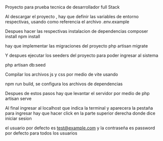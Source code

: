 Proyecto para prueba tecnica de desarrollador full Stack

Al descargar el proyecto , hay que definir las variables de entorno respectivas, usando como referencia el archivo .env.example


Despues hacer las respectivas instalacion de dependencias
composer install
npm install

hay que implementar las migraciones del proyecto
php artisan migrate

Y despues ejecutar los seeders del proyecto para poder ingresar al sistema

php artisan db:seed

Compilar los archivos js y css  por medio de vite usando 

npm run build, se configura los archivos de dependencias


Despues de estos pasos hay que levantar el servidor por medio de 
php artisan serve

Al final ingresar al localhost que indica la terminal y aparecera la pestaña para ingresar hay que hacer click en la parte superior derecha donde dice iniciar sesion 

el usuario por defecto es 
test@example.com
y la contraseña es
password
por defecto para todos los usuarios
